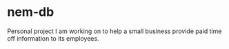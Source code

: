 # nem-db
Personal project I am working on to help a small business provide paid time off information to its employees. 
